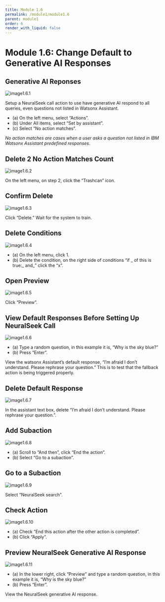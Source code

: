 ```yaml
---
title: Module 1.6
permalink: /module1/module1.6
parent: module1
order: 6
render_with_liquid: false
---
```


# Module 1.6: Change Default to Generative AI Responses

## Generative AI Reponses

![image1.6.1](images/image1.6.1.png)

Setup a NeuralSeek call action to use have generative AI respond to all queries, even questions not listed in Watsonx Assistant. 

* (a) On the left menu, select “Actions”.
* (b) Under All items, select “Set by assistant”.
* (c) Select “No action matches”.
  
*No action matches are cases when a user asks a question not listed in IBM Watsonx Assistant predefined responses*.

## Delete 2 No Action Matches Count

![image1.6.2](images/image1.6.2.png)

On the left menu, on step 2, click the “Trashcan” icon.

## Confirm Delete

![image1.6.3](images/image1.6.3.png)

Click “Delete.” Wait for the system to train.

## Delete Conditions

![image1.6.4](images/image1.6.4.png)

* (a) On the left menu, click 1.
* (b) Delete the condition, on the right side of conditions “if _ of this is true:_ and_” click the “x”.
 
## Open Preview

![image1.6.5](images/image1.6.5.png)

Click “Preview”.

## View Default Responses Before Setting Up NeuralSeek Call

![image1.6.6](images/image1.6.6.png)

* (a) Type a random question, in this example it is, “Why is the sky blue?”
* (b) Press “Enter”.
  
View the watsonx Assistant’s default response, “I’m afraid I don’t understand. Please rephrase your question.” This is to test that the fallback action is being triggered properly.

## Delete Default Response

![image1.6.7](images/image1.6.7.png)

In the assistant text box, delete “I’m afraid I don’t understand. Please rephrase your question.”.

## Add Subaction

![image1.6.8](images/image1.6.8.png)

* (a) Scroll to “And then”, click “End the action”.
* (b) Select “Go to a subaction”.

## Go to a Subaction

![image1.6.9](images/image1.6.9.png)

Select “NeuralSeek search".

## Check Action

![image1.6.10](images/image1.6.10.png)

* (a) Check “End this action after the other action is completed”.
* (b) Click “Apply”.

## Preview NeuralSeek Generative AI Response

![image1.6.11](images/image1.6.11.png)

* (a) In the lower right, click “Preview” and type a random question, in this example it is, “Why is the sky blue?”
* (b) Press “Enter”.

View the NeuralSeek generative AI response.
